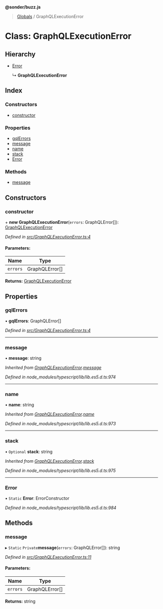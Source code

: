 **@sonder/buzz.js**

> [Globals](../README.md) / GraphQLExecutionError

# Class: GraphQLExecutionError

## Hierarchy

- [Error](graphqlexecutionerror.md#error)

  ↳ **GraphQLExecutionError**

## Index

### Constructors

- [constructor](graphqlexecutionerror.md#constructor)

### Properties

- [gqlErrors](graphqlexecutionerror.md#gqlerrors)
- [message](graphqlexecutionerror.md#message)
- [name](graphqlexecutionerror.md#name)
- [stack](graphqlexecutionerror.md#stack)
- [Error](graphqlexecutionerror.md#error)

### Methods

- [message](graphqlexecutionerror.md#message)

## Constructors

### constructor

\+ **new GraphQLExecutionError**(`errors`: GraphQLError[]): [GraphQLExecutionError](graphqlexecutionerror.md)

_Defined in [src/GraphQLExecutionError.ts:4](https://github.com/Flatbook/buzz.js/blob/36e11f3/src/GraphQLExecutionError.ts#L4)_

#### Parameters:

| Name     | Type           |
| -------- | -------------- |
| `errors` | GraphQLError[] |

**Returns:** [GraphQLExecutionError](graphqlexecutionerror.md)

## Properties

### gqlErrors

• **gqlErrors**: GraphQLError[]

_Defined in [src/GraphQLExecutionError.ts:4](https://github.com/Flatbook/buzz.js/blob/36e11f3/src/GraphQLExecutionError.ts#L4)_

---

### message

• **message**: string

_Inherited from [GraphQLExecutionError](graphqlexecutionerror.md).[message](graphqlexecutionerror.md#message)_

_Defined in node_modules/typescript/lib/lib.es5.d.ts:974_

---

### name

• **name**: string

_Inherited from [GraphQLExecutionError](graphqlexecutionerror.md).[name](graphqlexecutionerror.md#name)_

_Defined in node_modules/typescript/lib/lib.es5.d.ts:973_

---

### stack

• `Optional` **stack**: string

_Inherited from [GraphQLExecutionError](graphqlexecutionerror.md).[stack](graphqlexecutionerror.md#stack)_

_Defined in node_modules/typescript/lib/lib.es5.d.ts:975_

---

### Error

▪ `Static` **Error**: ErrorConstructor

_Defined in node_modules/typescript/lib/lib.es5.d.ts:984_

## Methods

### message

▸ `Static` `Private`**message**(`errors`: GraphQLError[]): string

_Defined in [src/GraphQLExecutionError.ts:11](https://github.com/Flatbook/buzz.js/blob/36e11f3/src/GraphQLExecutionError.ts#L11)_

#### Parameters:

| Name     | Type           |
| -------- | -------------- |
| `errors` | GraphQLError[] |

**Returns:** string
